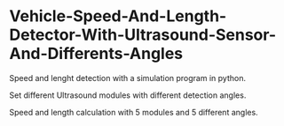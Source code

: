 # Vehicle-Speed-And-Length-Detector-With-Ultrasound-Sensor-And-Differents-Angles
 
Speed and lenght detection with a simulation program in python.

Set different Ultrasound modules with different detection angles.

Speed and length calculation with 5 modules and 5 different angles.
